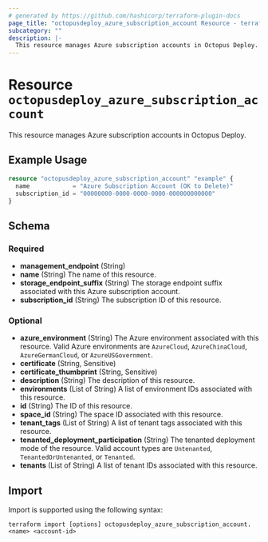 ```yaml
---
# generated by https://github.com/hashicorp/terraform-plugin-docs
page_title: "octopusdeploy_azure_subscription_account Resource - terraform-provider-octopusdeploy"
subcategory: ""
description: |-
  This resource manages Azure subscription accounts in Octopus Deploy.
---
```


# Resource `octopusdeploy_azure_subscription_account`

This resource manages Azure subscription accounts in Octopus Deploy.

## Example Usage

```terraform
resource "octopusdeploy_azure_subscription_account" "example" {
  name            = "Azure Subscription Account (OK to Delete)"
  subscription_id = "00000000-0000-0000-0000-000000000000"
}
```

<!-- schema generated by tfplugindocs -->
## Schema

### Required

- **management_endpoint** (String)
- **name** (String) The name of this resource.
- **storage_endpoint_suffix** (String) The storage endpoint suffix associated with this Azure subscription account.
- **subscription_id** (String) The subscription ID of this resource.

### Optional

- **azure_environment** (String) The Azure environment associated with this resource. Valid Azure environments are `AzureCloud`, `AzureChinaCloud`, `AzureGermanCloud`, or `AzureUSGovernment`.
- **certificate** (String, Sensitive)
- **certificate_thumbprint** (String, Sensitive)
- **description** (String) The description of this resource.
- **environments** (List of String) A list of environment IDs associated with this resource.
- **id** (String) The ID of this resource.
- **space_id** (String) The space ID associated with this resource.
- **tenant_tags** (List of String) A list of tenant tags associated with this resource.
- **tenanted_deployment_participation** (String) The tenanted deployment mode of the resource. Valid account types are `Untenanted`, `TenantedOrUntenanted`, or `Tenanted`.
- **tenants** (List of String) A list of tenant IDs associated with this resource.

## Import

Import is supported using the following syntax:

```shell
terraform import [options] octopusdeploy_azure_subscription_account.<name> <account-id>
```
